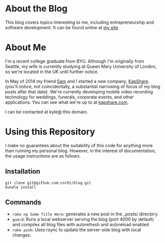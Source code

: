 About the Blog
==============

This blog covers topics interesting to me, including entrepreneurship and software development. It can be found online at [my site](https://corbt.com)

About Me
========

I'm a recent college graduate from BYU. Although I'm originally from Seattle, my wife is currently studying at Queen Mary University of London, so we're located in the UK until further notice.

In May of 2014 my friend [Sam](https://www.linkedin.com/profile/view?id=121107913) and I started a new company, [KapShare](http://kapshare.com). (you'll notice, not coincidentally, a substantial narrowing of focus of my blog posts after that date). We're currently developing mobile video recording technology for weddings, funerals, corporate events, and other applications. You can see what we're up to at [kapshare.com](https://kapshare.com).

I can be contacted at kyle@ this domain.

Using this Repository
=====================

I make no guarantees about the suitability of this code for anything more than running my personal blog. However, in the interest of documentation, the usage instructions are as follows.

Installation
------------

```
git clone git@github.com:corbt/blog.git
bundle install
```

Commands
--------

* `rake np Some Title Here`: generates a new post in the _posts/ directory
* `guard`: Runs a local webserver serving the blog (port 4000 by default) and compiles all blog files with autorefresh and autoreload enabled
* `rake push`: Uses rsync to update the server-side blog with local changes.